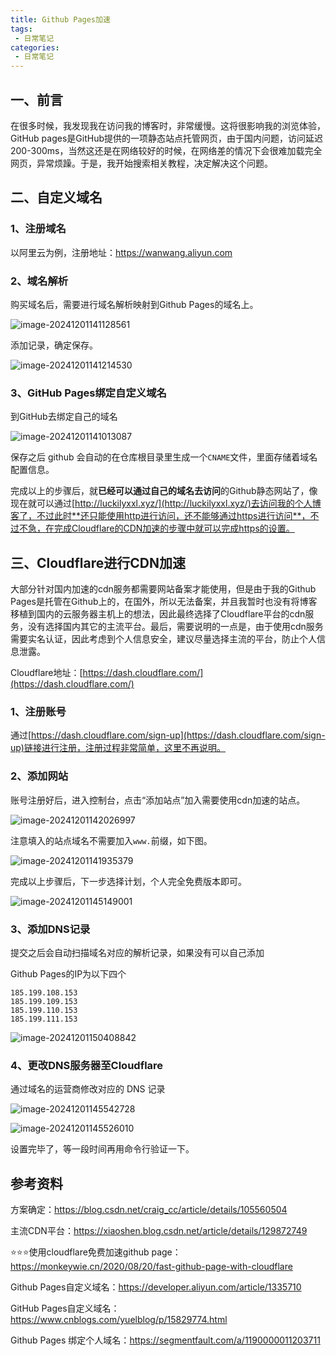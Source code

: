 ```yaml
---
title: Github Pages加速
tags:
 - 日常笔记
categories: 
 - 日常笔记
---
```






## 一、前言

在很多时候，我发现我在访问我的博客时，非常缓慢。这将很影响我的浏览体验，GitHub pages是GitHub提供的一项静态站点托管网页，由于国内问题，访问延迟200-300ms，当然这还是在网络较好的时候，在网络差的情况下会很难加载完全网页，异常烦躁。于是，我开始搜索相关教程，决定解决这个问题。



## 二、自定义域名

### 1、注册域名

以阿里云为例，注册地址：https://wanwang.aliyun.com

### 2、域名解析

购买域名后，需要进行域名解析映射到Github Pages的域名上。

![image-20241201141128561](Github_Pages加速.assets/image-20241201141128561.png)

添加记录，确定保存。

![image-20241201141214530](Github_Pages加速.assets/image-20241201141214530.png)



### 3、GitHub Pages绑定自定义域名

到GitHub去绑定自己的域名

![image-20241201141013087](Github_Pages加速.assets/image-20241201141013087.png)

保存之后 github 会自动的在仓库根目录里生成一个`CNAME`文件，里面存储着域名配置信息。

完成以上的步骤后，就**已经可以通过自己的域名去访问**的Github静态网站了，像现在就可以通过[http://luckilyxxl.xyz/](http://luckilyxxl.xyz/)去访问我的个人博客了，不过此时**还只能使用http进行访问，还不能够通过https进行访问**，不过不急，在完成Cloudflare的CDN加速的步骤中就可以完成https的设置。



## 三、Cloudflare进行CDN加速

大部分针对国内加速的cdn服务都需要网站备案才能使用，但是由于我的Github Pages是托管在Github上的，在国外，所以无法备案，并且我暂时也没有将博客移植到国内的云服务器主机上的想法，因此最终选择了Cloudflare平台的cdn服务，没有选择国内其它的主流平台。最后，需要说明的一点是，由于使用cdn服务需要实名认证，因此考虑到个人信息安全，建议尽量选择主流的平台，防止个人信息泄露。

Cloudflare地址：[https://dash.cloudflare.com/](https://dash.cloudflare.com/)

###  1、注册账号

通过[https://dash.cloudflare.com/sign-up](https://dash.cloudflare.com/sign-up)链接进行注册，注册过程非常简单，这里不再说明。

### 2、添加网站

账号注册好后，进入控制台，点击“添加站点”加入需要使用cdn加速的站点。

![image-20241201142026997](Github_Pages加速.assets/image-20241201142026997.png)

注意填入的站点域名不需要加入`www.`前缀，如下图。

![image-20241201141935379](Github_Pages加速.assets/image-20241201141935379.png)

完成以上步骤后，下一步选择计划，个人完全免费版本即可。

![image-20241201145149001](Github_Pages加速.assets/image-20241201145149001.png)

### 3、添加DNS记录

提交之后会自动扫描域名对应的解析记录，如果没有可以自己添加

Github Pages的IP为以下四个

~~~
185.199.108.153
185.199.109.153
185.199.110.153
185.199.111.153
~~~



![image-20241201150408842](Github_Pages加速.assets/image-20241201150408842.png)



### 4、更改DNS服务器至Cloudflare

通过域名的运营商修改对应的 DNS 记录

![image-20241201145542728](Github_Pages加速.assets/image-20241201145542728.png)

![image-20241201145526010](Github_Pages加速.assets/image-20241201145526010.png)



设置完毕了，等一段时间再用命令行验证一下。



## 参考资料

方案确定：https://blog.csdn.net/craig_cc/article/details/105560504

主流CDN平台：https://xiaoshen.blog.csdn.net/article/details/129872749

⭐⭐⭐使用cloudflare免费加速github page：https://monkeywie.cn/2020/08/20/fast-github-page-with-cloudflare

Github Pages自定义域名：https://developer.aliyun.com/article/1335710

GitHub Pages自定义域名：https://www.cnblogs.com/yuelblog/p/15829774.html

Github Pages 绑定个人域名：https://segmentfault.com/a/1190000011203711